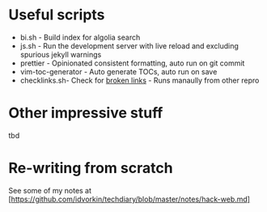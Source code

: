 # Useful scripts

- bi.sh - Build index for algolia search
- js.sh - Run the development server with live reload and excluding spurious jekyll warnings
- prettier - Opinionated consistent formatting, auto run on git commit
- vim-toc-generator - Auto generate TOCs, auto run on save
- checklinks.sh- Check for [broken links](https://github.com/idvorkin/LinqPadSnippets/blob/master/python/checklinks.sh) - Runs manaully from other repro

# Other impressive stuff

tbd

# Re-writing from scratch

See some of my notes at [https://github.com/idvorkin/techdiary/blob/master/notes/hack-web.md]
